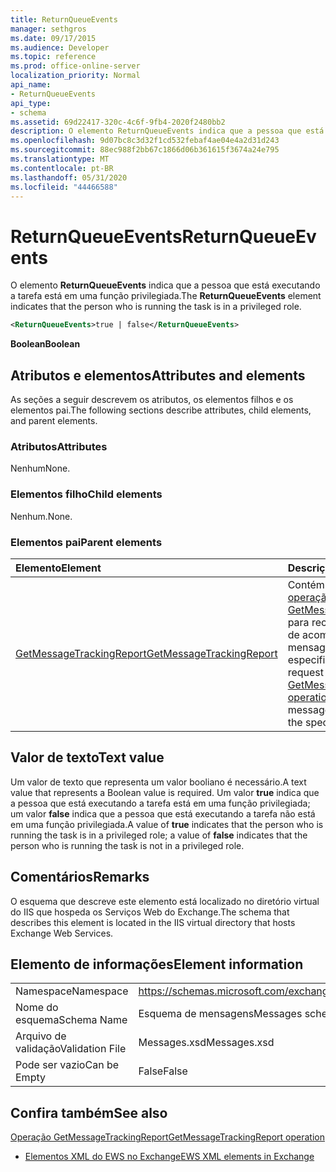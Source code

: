 ```yaml
---
title: ReturnQueueEvents
manager: sethgros
ms.date: 09/17/2015
ms.audience: Developer
ms.topic: reference
ms.prod: office-online-server
localization_priority: Normal
api_name:
- ReturnQueueEvents
api_type:
- schema
ms.assetid: 69d22417-320c-4c6f-9fb4-2020f2480bb2
description: O elemento ReturnQueueEvents indica que a pessoa que está executando a tarefa está em uma função privilegiada.
ms.openlocfilehash: 9d07bc8c3d32f1cd532febaf4ae04e4a2d31d243
ms.sourcegitcommit: 88ec988f2bb67c1866d06b361615f3674a24e795
ms.translationtype: MT
ms.contentlocale: pt-BR
ms.lasthandoff: 05/31/2020
ms.locfileid: "44466588"
---
```

# <a name="returnqueueevents"></a><span data-ttu-id="11ae3-103">ReturnQueueEvents</span><span class="sxs-lookup"><span data-stu-id="11ae3-103">ReturnQueueEvents</span></span>

<span data-ttu-id="11ae3-104">O elemento **ReturnQueueEvents** indica que a pessoa que está executando a tarefa está em uma função privilegiada.</span><span class="sxs-lookup"><span data-stu-id="11ae3-104">The **ReturnQueueEvents** element indicates that the person who is running the task is in a privileged role.</span></span> 
  
```XML
<ReturnQueueEvents>true | false</ReturnQueueEvents>
```

 <span data-ttu-id="11ae3-105">**Boolean**</span><span class="sxs-lookup"><span data-stu-id="11ae3-105">**Boolean**</span></span>
## <a name="attributes-and-elements"></a><span data-ttu-id="11ae3-106">Atributos e elementos</span><span class="sxs-lookup"><span data-stu-id="11ae3-106">Attributes and elements</span></span>

<span data-ttu-id="11ae3-107">As seções a seguir descrevem os atributos, os elementos filhos e os elementos pai.</span><span class="sxs-lookup"><span data-stu-id="11ae3-107">The following sections describe attributes, child elements, and parent elements.</span></span>
  
### <a name="attributes"></a><span data-ttu-id="11ae3-108">Atributos</span><span class="sxs-lookup"><span data-stu-id="11ae3-108">Attributes</span></span>

<span data-ttu-id="11ae3-109">Nenhum</span><span class="sxs-lookup"><span data-stu-id="11ae3-109">None.</span></span>
  
### <a name="child-elements"></a><span data-ttu-id="11ae3-110">Elementos filho</span><span class="sxs-lookup"><span data-stu-id="11ae3-110">Child elements</span></span>

<span data-ttu-id="11ae3-111">Nenhum.</span><span class="sxs-lookup"><span data-stu-id="11ae3-111">None.</span></span>
  
### <a name="parent-elements"></a><span data-ttu-id="11ae3-112">Elementos pai</span><span class="sxs-lookup"><span data-stu-id="11ae3-112">Parent elements</span></span>

|<span data-ttu-id="11ae3-113">**Elemento**</span><span class="sxs-lookup"><span data-stu-id="11ae3-113">**Element**</span></span>|<span data-ttu-id="11ae3-114">**Descrição**</span><span class="sxs-lookup"><span data-stu-id="11ae3-114">**Description**</span></span>|
|:-----|:-----|
|[<span data-ttu-id="11ae3-115">GetMessageTrackingReport</span><span class="sxs-lookup"><span data-stu-id="11ae3-115">GetMessageTrackingReport</span></span>](getmessagetrackingreport.md) <br/> |<span data-ttu-id="11ae3-116">Contém a solicitação para a [operação GetMessageTrackingReport](getmessagetrackingreport-operation.md) para recuperar o relatório de acompanhamento de mensagens completo da ID especificada.</span><span class="sxs-lookup"><span data-stu-id="11ae3-116">Contains the request for the [GetMessageTrackingReport operation](getmessagetrackingreport-operation.md) to retrieve the full message tracking report for the specified ID.</span></span>  <br/> |
   
## <a name="text-value"></a><span data-ttu-id="11ae3-117">Valor de texto</span><span class="sxs-lookup"><span data-stu-id="11ae3-117">Text value</span></span>

<span data-ttu-id="11ae3-118">Um valor de texto que representa um valor booliano é necessário.</span><span class="sxs-lookup"><span data-stu-id="11ae3-118">A text value that represents a Boolean value is required.</span></span> <span data-ttu-id="11ae3-119">Um valor **true** indica que a pessoa que está executando a tarefa está em uma função privilegiada; um valor **false** indica que a pessoa que está executando a tarefa não está em uma função privilegiada.</span><span class="sxs-lookup"><span data-stu-id="11ae3-119">A value of **true** indicates that the person who is running the task is in a privileged role; a value of **false** indicates that the person who is running the task is not in a privileged role.</span></span> 
  
## <a name="remarks"></a><span data-ttu-id="11ae3-120">Comentários</span><span class="sxs-lookup"><span data-stu-id="11ae3-120">Remarks</span></span>

<span data-ttu-id="11ae3-121">O esquema que descreve este elemento está localizado no diretório virtual do IIS que hospeda os Serviços Web do Exchange.</span><span class="sxs-lookup"><span data-stu-id="11ae3-121">The schema that describes this element is located in the IIS virtual directory that hosts Exchange Web Services.</span></span>
  
## <a name="element-information"></a><span data-ttu-id="11ae3-122">Elemento de informações</span><span class="sxs-lookup"><span data-stu-id="11ae3-122">Element information</span></span>

|||
|:-----|:-----|
|<span data-ttu-id="11ae3-123">Namespace</span><span class="sxs-lookup"><span data-stu-id="11ae3-123">Namespace</span></span>  <br/> |https://schemas.microsoft.com/exchange/services/2006/messages  <br/> |
|<span data-ttu-id="11ae3-124">Nome do esquema</span><span class="sxs-lookup"><span data-stu-id="11ae3-124">Schema Name</span></span>  <br/> |<span data-ttu-id="11ae3-125">Esquema de mensagens</span><span class="sxs-lookup"><span data-stu-id="11ae3-125">Messages schema</span></span>  <br/> |
|<span data-ttu-id="11ae3-126">Arquivo de validação</span><span class="sxs-lookup"><span data-stu-id="11ae3-126">Validation File</span></span>  <br/> |<span data-ttu-id="11ae3-127">Messages.xsd</span><span class="sxs-lookup"><span data-stu-id="11ae3-127">Messages.xsd</span></span>  <br/> |
|<span data-ttu-id="11ae3-128">Pode ser vazio</span><span class="sxs-lookup"><span data-stu-id="11ae3-128">Can be Empty</span></span>  <br/> |<span data-ttu-id="11ae3-129">False</span><span class="sxs-lookup"><span data-stu-id="11ae3-129">False</span></span>  <br/> |
   
## <a name="see-also"></a><span data-ttu-id="11ae3-130">Confira também</span><span class="sxs-lookup"><span data-stu-id="11ae3-130">See also</span></span>



[<span data-ttu-id="11ae3-131">Operação GetMessageTrackingReport</span><span class="sxs-lookup"><span data-stu-id="11ae3-131">GetMessageTrackingReport operation</span></span>](getmessagetrackingreport-operation.md)


- [<span data-ttu-id="11ae3-132">Elementos XML do EWS no Exchange</span><span class="sxs-lookup"><span data-stu-id="11ae3-132">EWS XML elements in Exchange</span></span>](ews-xml-elements-in-exchange.md)

